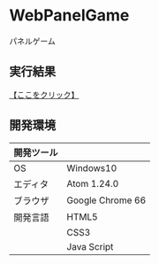 # WebPanelGame
パネルゲーム

## 実行結果
[【ここをクリック】](https://xekid78.github.io/WebPanelGame/)
  
## 開発環境
| 開発ツール |  |
|:-|:-|
| OS | Windows10 |
| エディタ | Atom 1.24.0 |
| ブラウザ | Google Chrome 66 |
| 開発言語 | HTML5 |
| | CSS3 |
| | Java Script |
